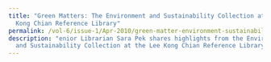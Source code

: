 ```yaml
---
title: "Green Matters: The Environment and Sustainability Collection at the Lee
  Kong Chian Reference Library"
permalink: /vol-6/issue-1/Apr-2010/green-matter-environment-sustainability/
description: "enior Librarian Sara Pek shares highlights from the Environment
  and Sustainability Collection at the Lee Kong Chian Reference Library. "
---
```

